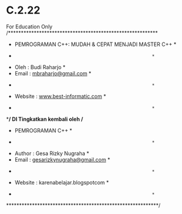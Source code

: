 # C.2.22
For Education Only
/**********************************************************
*  PEMROGRAMAN C++: MUDAH & CEPAT MENJADI MASTER C++      *
*                                                         *
*  Oleh    : Budi Raharjo                                 *
*  Email   : mbraharjo@gmail.com                          *
*                                                         *
*  Website : www.best-informatic.com                      *
*                                                         *
***********************************************************/
DI Tingkatkan kembali oleh
/**********************************************************
*  PEMROGRAMAN C++                                        *
*                                                         *
*  Author  : Gesa Rizky Nugraha                           *
*  Email   : gesarizkynugraha@gmail.com                   *
*                                                         *
*  Website : karenabelajar.blogspotcom                    *
*                                                         *
***********************************************************/
